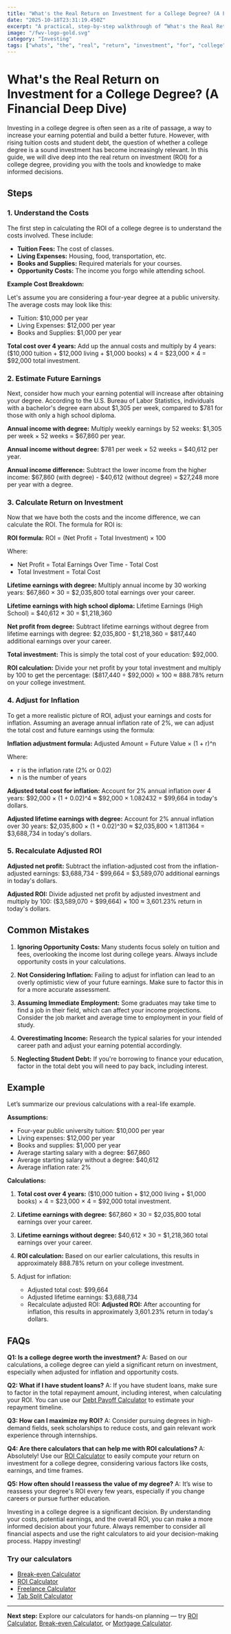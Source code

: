 ```yaml
---
title: "What's the Real Return on Investment for a College Degree? (A Financial Deep Dive) — Complete Guide"
date: "2025-10-18T23:31:19.450Z"
excerpt: "A practical, step-by-step walkthrough of “What's the Real Return on Investment for a College Degree? (A Financial Deep Dive)”."
image: "/fwv-logo-gold.svg"
category: "Investing"
tags: ["whats", "the", "real", "return", "investment", "for", "college", "degree"]
---
```


# What's the Real Return on Investment for a College Degree? (A Financial Deep Dive)

Investing in a college degree is often seen as a rite of passage, a way to increase your earning potential and build a better future. However, with rising tuition costs and student debt, the question of whether a college degree is a sound investment has become increasingly relevant. In this guide, we will dive deep into the real return on investment (ROI) for a college degree, providing you with the tools and knowledge to make informed decisions.

## Steps

### 1. Understand the Costs

The first step in calculating the ROI of a college degree is to understand the costs involved. These include:

- **Tuition Fees:** The cost of classes.
- **Living Expenses:** Housing, food, transportation, etc.
- **Books and Supplies:** Required materials for your courses.
- **Opportunity Costs:** The income you forgo while attending school.

**Example Cost Breakdown:**

Let's assume you are considering a four-year degree at a public university. The average costs may look like this:

- Tuition: $10,000 per year
- Living Expenses: $12,000 per year
- Books and Supplies: $1,000 per year

**Total cost over 4 years:** Add up the annual costs and multiply by 4 years: ($10,000 tuition + $12,000 living + $1,000 books) × 4 = $23,000 × 4 = $92,000 total investment.

### 2. Estimate Future Earnings

Next, consider how much your earning potential will increase after obtaining your degree. According to the U.S. Bureau of Labor Statistics, individuals with a bachelor's degree earn about $1,305 per week, compared to $781 for those with only a high school diploma. 

**Annual income with degree:** Multiply weekly earnings by 52 weeks: $1,305 per week × 52 weeks = $67,860 per year.

**Annual income without degree:** $781 per week × 52 weeks = $40,612 per year.

**Annual income difference:** Subtract the lower income from the higher income: $67,860 (with degree) - $40,612 (without degree) = $27,248 more per year with a degree.

### 3. Calculate Return on Investment

Now that we have both the costs and the income difference, we can calculate the ROI. The formula for ROI is:

**ROI formula:**
ROI = (Net Profit ÷ Total Investment) × 100

Where:

- Net Profit = Total Earnings Over Time - Total Cost
- Total Investment = Total Cost

**Lifetime earnings with degree:** Multiply annual income by 30 working years: $67,860 × 30 = $2,035,800 total earnings over your career.

**Lifetime earnings with high school diploma:**
Lifetime Earnings (High School) = $40,612 × 30 = $1,218,360

**Net profit from degree:** Subtract lifetime earnings without degree from lifetime earnings with degree: $2,035,800 - $1,218,360 = $817,440 additional earnings over your career.

**Total investment:** This is simply the total cost of your education: $92,000.

**ROI calculation:** Divide your net profit by your total investment and multiply by 100 to get the percentage: ($817,440 ÷ $92,000) × 100 ≈ 888.78% return on your college investment.

### 4. Adjust for Inflation

To get a more realistic picture of ROI, adjust your earnings and costs for inflation. Assuming an average annual inflation rate of 2%, we can adjust the total cost and future earnings using the formula:

**Inflation adjustment formula:**
Adjusted Amount = Future Value × (1 + r)^n

Where:

- r is the inflation rate (2% or 0.02)
- n is the number of years

**Adjusted total cost for inflation:** Account for 2% annual inflation over 4 years: $92,000 × (1 + 0.02)^4 ≈ $92,000 × 1.082432 = $99,664 in today's dollars.

**Adjusted lifetime earnings with degree:** Account for 2% annual inflation over 30 years: $2,035,800 × (1 + 0.02)^30 ≈ $2,035,800 × 1.811364 = $3,688,734 in today's dollars.

### 5. Recalculate Adjusted ROI

**Adjusted net profit:** Subtract the inflation-adjusted cost from the inflation-adjusted earnings: $3,688,734 - $99,664 = $3,589,070 additional earnings in today's dollars.

**Adjusted ROI:** Divide adjusted net profit by adjusted investment and multiply by 100: ($3,589,070 ÷ $99,664) × 100 ≈ 3,601.23% return in today's dollars.

## Common Mistakes

1. **Ignoring Opportunity Costs:** Many students focus solely on tuition and fees, overlooking the income lost during college years. Always include opportunity costs in your calculations.

2. **Not Considering Inflation:** Failing to adjust for inflation can lead to an overly optimistic view of your future earnings. Make sure to factor this in for a more accurate assessment.

3. **Assuming Immediate Employment:** Some graduates may take time to find a job in their field, which can affect your income projections. Consider the job market and average time to employment in your field of study.

4. **Overestimating Income:** Research the typical salaries for your intended career path and adjust your earning potential accordingly.

5. **Neglecting Student Debt:** If you're borrowing to finance your education, factor in the total debt you will need to pay back, including interest.

## Example

Let’s summarize our previous calculations with a real-life example.

**Assumptions:**
- Four-year public university tuition: $10,000 per year
- Living expenses: $12,000 per year
- Books and supplies: $1,000 per year
- Average starting salary with a degree: $67,860
- Average starting salary without a degree: $40,612
- Average inflation rate: 2%

**Calculations:**
1. **Total cost over 4 years:** ($10,000 tuition + $12,000 living + $1,000 books) × 4 = $23,000 × 4 = $92,000 total investment.
   
2. **Lifetime earnings with degree:** $67,860 × 30 = $2,035,800 total earnings over your career.
   
3. **Lifetime earnings without degree:** $40,612 × 30 = $1,218,360 total earnings over your career.
   
4. **ROI calculation:** Based on our earlier calculations, this results in approximately 888.78% return on your college investment.
   
5. Adjust for inflation:
   - Adjusted total cost: $99,664
   - Adjusted lifetime earnings: $3,688,734
   - Recalculate adjusted ROI:
**Adjusted ROI:** After accounting for inflation, this results in approximately 3,601.23% return in today's dollars.

## FAQs

**Q1: Is a college degree worth the investment?**
A: Based on our calculations, a college degree can yield a significant return on investment, especially when adjusted for inflation and opportunity costs.

**Q2: What if I have student loans?**
A: If you have student loans, make sure to factor in the total repayment amount, including interest, when calculating your ROI. You can use our [Debt Payoff Calculator](/calculators) to estimate your repayment timeline.

**Q3: How can I maximize my ROI?**
A: Consider pursuing degrees in high-demand fields, seek scholarships to reduce costs, and gain relevant work experience through internships.

**Q4: Are there calculators that can help me with ROI calculations?**
A: Absolutely! Use our [ROI Calculator](/calculators) to easily compute your return on investment for a college degree, considering various factors like costs, earnings, and time frames.

**Q5: How often should I reassess the value of my degree?**
A: It’s wise to reassess your degree's ROI every few years, especially if you change careers or pursue further education.

Investing in a college degree is a significant decision. By understanding your costs, potential earnings, and the overall ROI, you can make a more informed decision about your future. Always remember to consider all financial aspects and use the right calculators to aid your decision-making process. Happy investing!



### Try our calculators
- [Break-even Calculator](/calculators)
- [ROI Calculator](/calculators)
- [Freelance Calculator](/calculators)
- [Tab Split Calculator](/calculators)


---
**Next step:** Explore our calculators for hands-on planning — try [ROI Calculator](/calculators), [Break-even Calculator](/calculators), or [Mortgage Calculator](/calculators).


<script type="application/ld+json">
{
  "@context": "https://schema.org",
  "@type": "Article",
  "headline": "What's the Real Return on Investment for a College Degree? (A Financial Deep Dive) — Complete Guide",
  "description": "A practical, step-by-step walkthrough of “What's the Real Return on Investment for a College Degree? (A Financial Deep Dive)”.",
  "author": {
    "@type": "Organization",
    "name": "Foster Wealth Ventures"
  },
  "datePublished": "2025-10-18T23:31:02.560Z",
  "image": "/fwv-logo-gold.svg"
}
</script>


<script type="application/ld+json">
{ "@context":"https://schema.org", "@type":"FAQPage", "mainEntity": [] }
</script>
